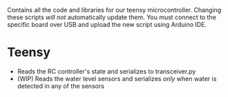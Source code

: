 Contains all the code and libraries for our teensy microcontroller. Changing these scripts *will not* automatically update them. You must connect to the specific board over USB and upload the new script using Arduino IDE.

# Teensy
- Reads the RC controller's state and serializes to transceiver.py
- (WIP) Reads the water level sensors and serializes *only* when water is detected in any of the sensors